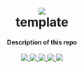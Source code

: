 <h1 align="center">
  <br>
  <img src="assets/logo/template-256.png" />
  <br>
  template
  <br>
</h1>

<h4 align="center">
   Description of this repo
</h4>



<p align="center">

  <a href="https://codecov.io/gh/jossmoff/template">
    <img src="https://codecov.io/gh/jossmoff/template/branch/main/graph/badge.svg" />
  </a>

  <a href="https://github.com/jossmoff/template/issues">
    <img src="https://img.shields.io/github/issues/jossmoff/template.svg">
  </a>

  <a href="https://github.com/jossmoff/template/pulls">
    <img src="https://img.shields.io/github/issues-pr/jossmoff/template.svg">
  </a>

  <a href="https://github.com/tronprotocol/jossmoff/template/graphs/contributors">
    <img src="https://img.shields.io/github/contributors/jossmoff/template.svg">
  </a>

  <a href="LICENSE">
    <img src="https://img.shields.io/github/license/jossmoff/template.svg">
  </a>
</p>